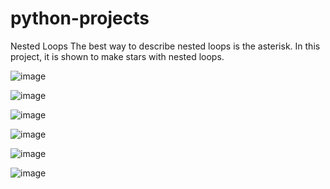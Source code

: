 # python-projects
Nested Loops
The best way to describe nested loops is the asterisk. In this project, it is shown to make stars with nested loops.

![image](https://user-images.githubusercontent.com/83660447/171495756-6fa5d780-a8d3-4373-a421-50d2e145ac07.png)

![image](https://user-images.githubusercontent.com/83660447/171495877-c6547188-6a33-4ac8-a5aa-a1f6e16b2d09.png)

![image](https://user-images.githubusercontent.com/83660447/171495968-903cc411-729e-42a9-86a1-ce075c04815c.png)

![image](https://user-images.githubusercontent.com/83660447/171496046-13580ede-6bf4-4bd5-b02f-c824b45e3fbc.png)

![image](https://user-images.githubusercontent.com/83660447/171496121-aeb2afb6-3aeb-47e6-ad58-e4ab2f6f7d88.png)

![image](https://user-images.githubusercontent.com/83660447/171496182-897c876d-a557-4c38-b294-16e4845d299f.png)
